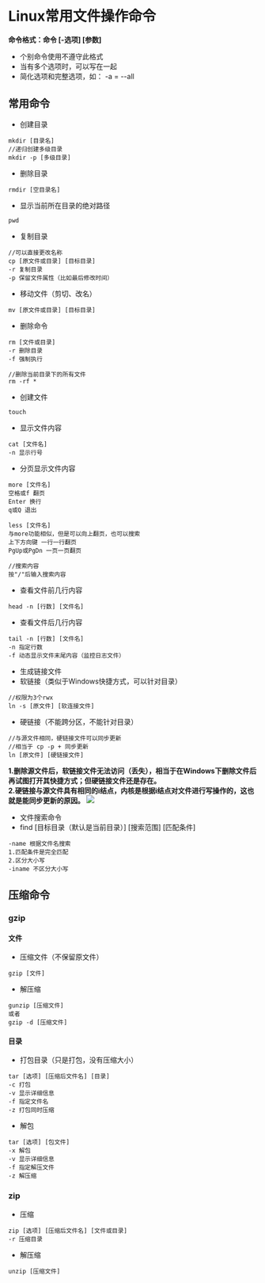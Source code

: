 # Linux常用文件操作命令
**命令格式：命令 [-选项] [参数]**
- 个别命令使用不遵守此格式
- 当有多个选项时，可以写在一起
- 简化选项和完整选项，如： -a = --all

## 常用命令
- 创建目录
```
mkdir [目录名]
//递归创建多级目录
mkdir -p [多级目录]
```
- 删除目录
```
rmdir [空目录名]
```
- 显示当前所在目录的绝对路径
```
pwd
```
- 复制目录
```
//可以直接更改名称
cp [原文件或目录] [目标目录]
-r 复制目录
-p 保留文件属性（比如最后修改时间）
```
- 移动文件（剪切、改名）
```
mv [原文件或目录] [目标目录]
```
- 删除命令
```
rm [文件或目录]
-r 删除目录
-f 强制执行

//删除当前目录下的所有文件
rm -rf *
```
- 创建文件
```
touch
```
- 显示文件内容
```
cat [文件名]
-n 显示行号
```
- 分页显示文件内容
```
more [文件名]
空格或f 翻页
Enter 换行
q或Q 退出

less [文件名]
与more功能相似，但是可以向上翻页，也可以搜索
上下方向键 一行一行翻页
PgUp或PgDn 一页一页翻页

//搜索内容
按"/"后输入搜索内容
```
- 查看文件前几行内容
```
head -n [行数] [文件名]
```
- 查看文件后几行内容
```
tail -n [行数] [文件名]
-n 指定行数
-f 动态显示文件末尾内容（监控日志文件）
```

- 生成链接文件
 - 软链接（类似于Windows快捷方式，可以针对目录）
 ```
 //权限为3个rwx
 ln -s [原文件] [软连接文件]
 ```

 - 硬链接（不能跨分区，不能针对目录）
 ```
 //与源文件相同，硬链接文件可以同步更新
 //相当于 cp -p + 同步更新
 ln [原文件] [硬链接文件]
 ```

**1.删除源文件后，软链接文件无法访问（丢失），相当于在Windows下删除文件后再试图打开其快捷方式；但硬链接文件还是存在。** <br/>
**2.硬链接与源文件具有相同的i结点，内核是根据i结点对文件进行写操作的，这也就是能同步更新的原因。**
![](http://i.imgur.com/6xYPoVF.png)

- 文件搜索命令
 - find [目标目录（默认是当前目录）] [搜索范围] [匹配条件]
 ```
 -name 根据文件名搜索
 1.匹配条件是完全匹配
 2.区分大小写
 -iname 不区分大小写
 ```

## 压缩命令
### gzip
#### 文件
- 压缩文件（不保留原文件）
```
gzip [文件]
```
- 解压缩
```
gunzip [压缩文件]
或者
gzip -d [压缩文件]
```

#### 目录
- 打包目录（只是打包，没有压缩大小）
```
tar [选项] [压缩后文件名] [目录]
-c 打包
-v 显示详细信息
-f 指定文件名
-z 打包同时压缩
```

- 解包
```
tar [选项] [包文件]
-x 解包
-v 显示详细信息
-f 指定解压文件
-z 解压缩
```

### zip
- 压缩
```
zip [选项] [压缩后文件名] [文件或目录]
-r 压缩目录
```
- 解压缩
```
unzip [压缩文件]
```